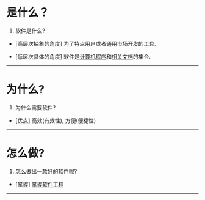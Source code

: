 # 是什么？
  1. 软件是什么?

  -  [高层次抽象的角度] 为了特点用户或者通用市场开发的工具.
  
  -  [低层次具体的角度] 软件是[计算机程序](计算机程序.md)和[相关文档](计算机文档.md)的集合.

--------------------------------------------------------------------------------------------------------------------------------------------------------

# 为什么?
  1. 为什么需要软件?

  -  [优点] 高效(有效性), 方便(便捷性)

--------------------------------------------------------------------------------------------------------------------------------------------------------

# 怎么做?
  1. 怎么做出一款好的软件呢?

  -  [掌握] [掌握软件工程](A-软件工程.md)

--------------------------------------------------------------------------------------------------------------------------------------------------------